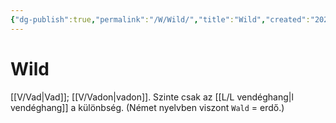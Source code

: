 ```yaml
---
{"dg-publish":true,"permalink":"/W/Wild/","title":"Wild","created":"2023-10-21T10:39","updated":"2024-04-27T00:06"}
---
```



# Wild

[[V/Vad\|Vad]]; [[V/Vadon\|vadon]]. Szinte csak az [[L/L vendéghang\|l vendéghang]] a különbség. (Német nyelvben viszont `Wald` = erdő.)  